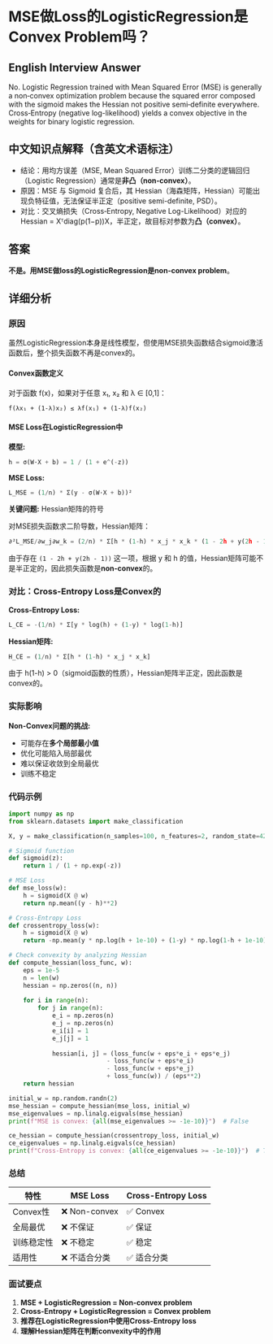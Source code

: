 # MSE做Loss的LogisticRegression是Convex Problem吗？

## English Interview Answer
No. Logistic Regression trained with Mean Squared Error (MSE) is generally a non‑convex optimization problem because the squared error composed with the sigmoid makes the Hessian not positive semi‑definite everywhere. Cross‑Entropy (negative log-likelihood) yields a convex objective in the weights for binary logistic regression.

## 中文知识点解释（含英文术语标注）
- 结论：用均方误差（MSE, Mean Squared Error）训练二分类的逻辑回归（Logistic Regression）通常是**非凸（non‑convex）**。
- 原因：MSE 与 Sigmoid 复合后，其 Hessian（海森矩阵，Hessian）可能出现负特征值，无法保证半正定（positive semi-definite, PSD）。
- 对比：交叉熵损失（Cross‑Entropy, Negative Log-Likelihood）对应的 Hessian = Xᵀdiag(p(1−p))X，半正定，故目标对参数为**凸（convex）**。

## 答案

**不是。**用MSE做loss的LogisticRegression是**non-convex problem**。

## 详细分析

### 原因

虽然LogisticRegression本身是线性模型，但使用MSE损失函数结合sigmoid激活函数后，整个损失函数不再是convex的。

#### Convex函数定义

对于函数 f(x)，如果对于任意 x₁, x₂ 和 λ ∈ [0,1]：
```
f(λx₁ + (1-λ)x₂) ≤ λf(x₁) + (1-λ)f(x₂)
```

#### MSE Loss在LogisticRegression中

**模型:**
```python
h = σ(W·X + b) = 1 / (1 + e^(-z))
```

**MSE Loss:**
```python
L_MSE = (1/n) * Σ(y - σ(W·X + b))²
```

**关键问题:** Hessian矩阵的符号

对MSE损失函数求二阶导数，Hessian矩阵：
```python
∂²L_MSE/∂w_j∂w_k = (2/n) * Σ[h * (1-h) * x_j * x_k * (1 - 2h + y(2h - 1))]
```

由于存在 `(1 - 2h + y(2h - 1))` 这一项，根据 y 和 h 的值，Hessian矩阵可能不是半正定的，因此损失函数是**non-convex**的。

### 对比：Cross-Entropy Loss是Convex的

**Cross-Entropy Loss:**
```python
L_CE = -(1/n) * Σ[y * log(h) + (1-y) * log(1-h)]
```

**Hessian矩阵:**
```python
H_CE = (1/n) * Σ[h * (1-h) * x_j * x_k]
```

由于 h(1-h) > 0（sigmoid函数的性质），Hessian矩阵半正定，因此函数是convex的。

### 实际影响

**Non-Convex问题的挑战:**
- 可能存在**多个局部最小值**
- 优化可能陷入局部最优
- 难以保证收敛到全局最优
- 训练不稳定

### 代码示例

```python
import numpy as np
from sklearn.datasets import make_classification

X, y = make_classification(n_samples=100, n_features=2, random_state=42)

# Sigmoid function
def sigmoid(z):
    return 1 / (1 + np.exp(-z))

# MSE Loss
def mse_loss(w):
    h = sigmoid(X @ w)
    return np.mean((y - h)**2)

# Cross-Entropy Loss  
def crossentropy_loss(w):
    h = sigmoid(X @ w)
    return -np.mean(y * np.log(h + 1e-10) + (1-y) * np.log(1-h + 1e-10))

# Check convexity by analyzing Hessian
def compute_hessian(loss_func, w):
    eps = 1e-5
    n = len(w)
    hessian = np.zeros((n, n))
    
    for i in range(n):
        for j in range(n):
            e_i = np.zeros(n)
            e_j = np.zeros(n)
            e_i[i] = 1
            e_j[j] = 1
            
            hessian[i, j] = (loss_func(w + eps*e_i + eps*e_j) 
                           - loss_func(w + eps*e_i) 
                           - loss_func(w + eps*e_j) 
                           + loss_func(w)) / (eps**2)
    return hessian

initial_w = np.random.randn(2)
mse_hessian = compute_hessian(mse_loss, initial_w)
mse_eigenvalues = np.linalg.eigvals(mse_hessian)
print(f"MSE is convex: {all(mse_eigenvalues >= -1e-10)}")  # False

ce_hessian = compute_hessian(crossentropy_loss, initial_w)
ce_eigenvalues = np.linalg.eigvals(ce_hessian)
print(f"Cross-Entropy is convex: {all(ce_eigenvalues >= -1e-10)}")  # True
```

### 总结

| 特性 | MSE Loss | Cross-Entropy Loss |
|------|----------|-------------------|
| Convex性 | ❌ Non-convex | ✅ Convex |
| 全局最优 | ❌ 不保证 | ✅ 保证 |
| 训练稳定性 | ❌ 不稳定 | ✅ 稳定 |
| 适用性 | ❌ 不适合分类 | ✅ 适合分类 |

### 面试要点

1. **MSE + LogisticRegression = Non-convex problem**
2. **Cross-Entropy + LogisticRegression = Convex problem**
3. **推荐在LogisticRegression中使用Cross-Entropy loss**
4. **理解Hessian矩阵在判断convexity中的作用**
